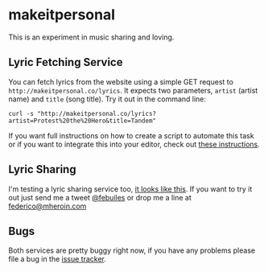 makeitpersonal
===

This is an experiment in music sharing and loving.

Lyric Fetching Service
----
You can fetch lyrics from the website using a simple GET request to
`http://makeitpersonal.co/lyrics`. It expects two parameters, `artist` (artist name) and `title`
(song title). Try it out in the command line:

    curl -s "http://makeitpersonal.co/lyrics?artist=Protest%20the%20Hero&title=Tandem"

If you want full instructions on how to create a script to automate this task or if you want to
integrate this into your editor, check out [these instructions](https://gist.github.com/1549991).

Lyric Sharing
----
I'm testing a lyric sharing service too, [it looks like
this](http://makeitpersonal.co/user_lyrics/1). If you want to try it out just send me a tweet
[@febuiles](http://twitter.com/febuiles) or drop me a line at [federico@mheroin.com](mailto:federico@mheroin.com)

Bugs
----
Both services are pretty buggy right now, if you have any problems please file a bug in the [issue tracker](https://github.com/febuiles/makeitpersonal/issues).
